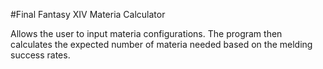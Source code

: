 #Final Fantasy XIV Materia Calculator

Allows the user to input materia configurations. The program then calculates the expected number of materia needed based on the melding success rates.

